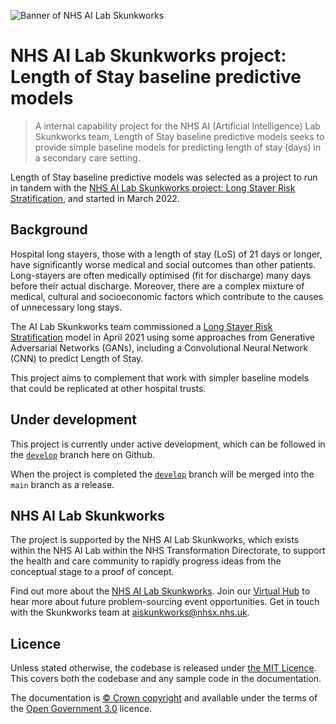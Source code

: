 ![Banner of NHS AI Lab Skunkworks ](docs/banner.png)

# NHS AI Lab Skunkworks project: Length of Stay baseline predictive models

> A internal capability project for the NHS AI (Artificial Intelligence) Lab Skunkworks team, Length of Stay baseline predictive models seeks to provide simple baseline models for predicting length of stay (days) in a secondary care setting.

Length of Stay baseline predictive models was selected as a project to run in tandem with the [NHS AI Lab Skunkworks project: Long Stayer Risk Stratification](https://github.com/nhsx/skunkworks-long-stayer-risk-stratification), and started in March 2022.

## Background

Hospital long stayers, those with a length of stay (LoS) of 21 days or longer, have significantly worse medical and social outcomes than other patients. Long-stayers are often medically optimised (fit for discharge) many days before their actual discharge. Moreover, there are a complex mixture of medical, cultural and socioeconomic factors which contribute to the causes of unnecessary long stays.

The AI Lab Skunkworks team commissioned a [Long Stayer Risk Stratification](https://github.com/nhsx/skunkworks-long-stayer-risk-stratification) model in April 2021 using some approaches from Generative Adversarial Networks (GANs), including a Convolutional Neural Network (CNN) to predict Length of Stay.

This project aims to complement that work with simpler baseline models that could be replicated at other hospital trusts.

## Under development

This project is currently under active development, which can be followed in the [`develop`](tree/develop) branch here on Github.

When the project is completed the [`develop`](tree/develop) branch will be merged into the `main` branch as a release.

## NHS AI Lab Skunkworks

The project is supported by the NHS AI Lab Skunkworks, which exists within the NHS AI Lab within the NHS Transformation Directorate, to support the health and care community to rapidly progress ideas from the conceptual stage to a proof of concept.

Find out more about the [NHS AI Lab Skunkworks](https://www.nhsx.nhs.uk/ai-lab/ai-lab-programmes/skunkworks/).
Join our [Virtual Hub](https://future.nhs.uk/connect.ti/system/text/register) to hear more about future problem-sourcing event opportunities.
Get in touch with the Skunkworks team at [aiskunkworks@nhsx.nhs.uk](aiskunkworks@nhsx.nhs.uk).


## Licence

Unless stated otherwise, the codebase is released under [the MIT Licence][mit].
This covers both the codebase and any sample code in the documentation.

The documentation is [© Crown copyright][copyright] and available under the terms
of the [Open Government 3.0][ogl] licence.

[mit]: LICENCE
[copyright]: http://www.nationalarchives.gov.uk/information-management/re-using-public-sector-information/uk-government-licensing-framework/crown-copyright/
[ogl]: http://www.nationalarchives.gov.uk/doc/open-government-licence/version/3/
